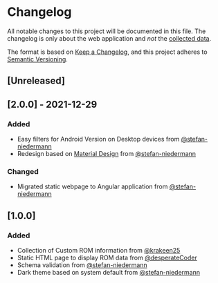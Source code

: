 # Changelog
All notable changes to this project will be documented in this file. The changelog is only about the web application and *not* the [collected data](https://github.com/desperateCoder/alioth/commits/master/src/assets/data.json).

The format is based on [Keep a Changelog](https://keepachangelog.com/en/1.0.0/),
and this project adheres to [Semantic Versioning](https://semver.org/spec/v2.0.0.html).

## [Unreleased]

## [2.0.0] - 2021-12-29
### Added
- Easy filters for Android Version on Desktop devices from [@stefan-niedermann](https://github.com/stefan-niedermann)
- Redesign based on [Material Design](https://material.io/) from [@stefan-niedermann](https://github.com/stefan-niedermann)

### Changed
- Migrated static webpage to Angular application from [@stefan-niedermann](https://github.com/stefan-niedermann)


## [1.0.0]
### Added
- Collection of Custom ROM information from [@krakeen25](https://github.com/krakeen25)
- Static HTML page to display ROM data from [@desperateCoder](https://github.com/desperateCoder)
- Schema validation from [@stefan-niedermann](https://github.com/stefan-niedermann)
- Dark theme based on system default from [@stefan-niedermann](https://github.com/stefan-niedermann)